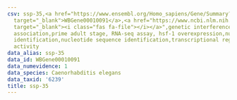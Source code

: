 ```yaml
---
csv: ssp-35,<a href="https://www.ensembl.org/Homo_sapiens/Gene/Summary?db=core;g=WBGene00010091"
  target="_blank">WBGene00010091</a>,<a href="https://www.ncbi.nlm.nih.gov/pubmed/30894454"
  target="_blank"><i class="fas fa-file"></i></a>",genetic interference,functional
  association,prime adult stage, RNA-seq assay, hsf-1 overexpression,nucleotide sequence
  identification,nucleotide sequence identification,transcriptional regulation,up-regulates
  activity
data_alias: ssp-35
data_id: WBGene00010091
data_numevidence: 1
data_species: Caenorhabditis elegans
data_taxid: '6239'
title: ssp-35
---
```

